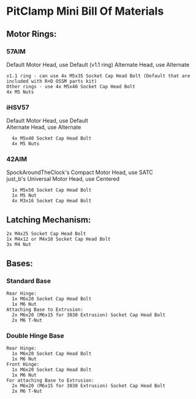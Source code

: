 # PitClamp Mini Bill Of Materials 

## Motor Rings:

### 57AIM 
Default Motor Head, use Default (v1.1 ring)
Alternate Head, use Alternate

    v1.1 ring - can use 4x M5x35 Socket Cap Head Bolt (Default that are included with R+D OSSM parts kit)
    Other rings - use 4x M5x40 Socket Cap Head Bolt
    4x M5 Nuts

### iHSV57
Default Motor Head, use Default  
Alternate Head, use Alternate

      4x M5x40 Socket Cap Head Bolt
      4x M5 Nuts

### 42AIM
SpockAroundTheClock's Compact Motor Head, use SATC  
just_b's Universal Motor Head, use Centered  

      1x M5x50 Socket Cap Head Bolt
      1x M5 Nut
      4x M3x16 Socket Cap Head Bolt

## Latching Mechanism:
    2x M4x25 Socket Cap Head Bolt
    1x M4x12 or M4x10 Socket Cap Head Bolt
    3x M4 Nut

## Bases:

###  Standard Base
    Rear Hinge:
      1x M6x20 Socket Cap Head Bolt
      1x M6 Nut
    Attaching Base to Extrusion:
      2x M6x20 (M6x15 for 3030 Extrusion) Socket Cap Head Bolt
      2x M6 T-Nut

###  Double Hinge Base
    Rear Hinge:
      1x M6x20 Socket Cap Head Bolt
      1x M6 Nut
    Front Hinge:
      1x M6x20 Socket Cap Head Bolt
      1x M6 Nut
    For attaching Base to Extrusion:
      2x M6x20 (M6x15 for 3030 Extrusion) Socket Cap Head Bolt
      2x M6 T-Nut

<!-- ### (FUTURE, maybe) Side Mount Base
    For attaching to 3030 extrusion:
      2x M6x20 Socket Cap Head Bolt //TODO: Confirm that M6x25 is too long
      2x M6 T-Nut
    For attaching to 4040 extrusion:
      2x M6x25 Socket Cap Head Bolt
      2x M6 T-Nut -->
